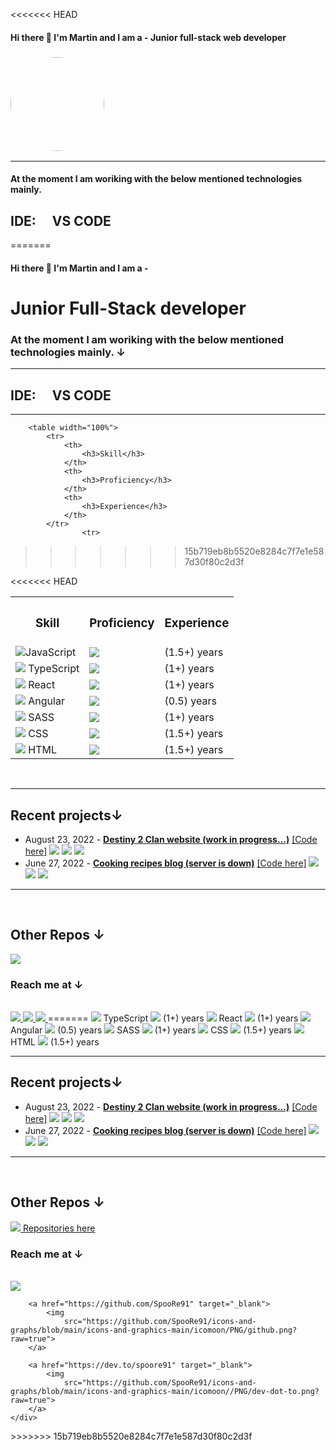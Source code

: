 <<<<<<< HEAD
#### Hi there 👋 I'm Martin and I am a - **Junior full-stack web developer**

<h3><img src="https://avatars.githubusercontent.com/u/85784810?v=4"
        style="border-radius: 50%; height:150px; width: 150px;">
<hr>
    <h4> At the moment I am woriking with the below mentioned technologies mainly.</h4>
    <h2>IDE: <img style="height: 1rem"
            src="https://github.com/SpooRe91/icons-and-graphs/blob/main/icons-and-graphics-main/icomoon/programming/PNG/visualstudiocode.png?raw=true">
        VS CODE</h2>
    <table width="100%">
        <tr>
            <th>
                <h3>Skill</h3>
            </th>
            <th>
                <h3>Proficiency</h3>
            </th>
            <th>
                <h3>Experience</h3>
            </th>
        </tr>
        <tr>
=======
<body>
	<div class="content-wrapper">
		<h4 id="hi-there-%F0%9F%91%8B-i'm-martin-and-i-am-a--" tabindex="-1">Hi there 👋 I'm Martin and I am a -</h4>
		<h1>Junior Full-Stack developer</h1>
		<h3> At the moment I am woriking with the below mentioned technologies mainly. ↓</h3>
		<hr>
		<h2>IDE: <img style="height: 1rem"
				src="https://github.com/SpooRe91/icons-and-graphs/blob/main/icons-and-graphics-main/icomoon/programming/PNG/visualstudiocode.png?raw=true">
			VS CODE</h2>
		<hr>

		<table width="100%">
			<tr>
				<th>
					<h3>Skill</h3>
				</th>
				<th>
					<h3>Proficiency</h3>
				</th>
				<th>
					<h3>Experience</h3>
				</th>
			</tr>
			        <tr>
>>>>>>> 15b719eb8b5520e8284c7f7e1e587d30f80c2d3f
            <td><img src="https://raw.githubusercontent.com/SpooRe91/icons-and-graphs/main/icons-and-graphics-main/icomoon/programming/PNG/javascript.png?raw=true">JavaScript </td>
            <td><img src="https://github.com/SpooRe91/icons-and-graphs/blob/main/icons-and-graphics-main/progress-bar-small/progress-bar-85.png?raw=true"></td>
            <td> (1.5+) years</td>
        </tr>
<<<<<<< HEAD
        <tr>
            <td><img
                    src="https://raw.githubusercontent.com/SpooRe91/icons-and-graphs/main/icons-and-graphics-main/icomoon/programming/PNG/typescript.png?raw=true">
                TypeScript </td>
            <td><img
                    src="https://github.com/SpooRe91/icons-and-graphs/blob/main/icons-and-graphics-main/progress-bar-small/progress-bar-65.png?raw=true">
            </td>
            <td> (1+) years</td>
        </tr>
        <tr>
            <td><img
                    src="https://raw.githubusercontent.com/SpooRe91/icons-and-graphs/main/icons-and-graphics-main/icomoon/programming/PNG/react.png?raw=true">
                React </td>
            <td><img
                    src="https://github.com/SpooRe91/icons-and-graphs/blob/main/icons-and-graphics-main/progress-bar-small/progress-bar-85.png?raw=true">
            </td>
            <td> (1+) years</td>
        </tr>
        <tr>
            <td><img
                    src="https://raw.githubusercontent.com/SpooRe91/icons-and-graphs/main/icons-and-graphics-main/icomoon/programming/PNG/angular.png?raw=true">
                Angular </td>
            <td><img
                    src="https://github.com/SpooRe91/icons-and-graphs/blob/main/icons-and-graphics-main/progress-bar-small/progress-bar-40.png?raw=true">
            </td>
            <td> (0.5) years</td>
        </tr>
        <tr></tr>
        <tr></tr>
       <tr></tr>
        <tr>
            <td><img
                    src="https://raw.githubusercontent.com/SpooRe91/icons-and-graphs/main/icons-and-graphics-main/icomoon/programming/PNG/sass.png?raw=true">
                SASS </td>
            <td><img
                    src="https://github.com/SpooRe91/icons-and-graphs/blob/main/icons-and-graphics-main/progress-bar-small/progress-bar-85.png?raw=true">
            </td>
            <td> (1+) years</td>
        </tr>
        <tr></tr>
        <tr>
            <td><img
                    src="https://raw.githubusercontent.com/SpooRe91/icons-and-graphs/main/icons-and-graphics-main/icomoon/programming/PNG/css3.png?raw=true">
                CSS </td>
            <td><img
                    src="https://github.com/SpooRe91/icons-and-graphs/blob/main/icons-and-graphics-main/progress-bar-small/progress-bar-85.png?raw=true">
            </td>
            <td> (1.5+) years</td>
        </tr>
        <tr></tr>
        <tr>
            <td><img
                    src="https://raw.githubusercontent.com/SpooRe91/icons-and-graphs/main/icons-and-graphics-main/icomoon/programming/PNG/html5.png?raw=true">
                HTML </td>
            <td><img
                    src="https://github.com/SpooRe91/icons-and-graphs/blob/main/icons-and-graphics-main/progress-bar-small/progress-bar-95.png?raw=true">
            </td>
            <td> (1.5+) years</td>
        </tr>
    </table>
<br />
  <hr />
  <h2>Recent projects↓</h2>
  <ul>
    <li>
      August 23, 2022 -
      <a href="https://destiny-2-bgs.web.app/" target="_blank"
        ><strong>Destiny 2 Clan website (work in progress...)</strong></a
      >
      <a href="https://github.com/SpooRe91/destiny2-react" target="_blank"
        >[Code here]</a
      >
      <img
        src="https://raw.githubusercontent.com/SpooRe91/icons-and-graphs/main/icons-and-graphics-main/icomoon/programming/PNG/react.png?raw=true"
      />
      <img
        src="https://raw.githubusercontent.com/SpooRe91/icons-and-graphs/main/icons-and-graphics-main/icomoon/programming/PNG/css3.png?raw=true"
      />
      <img
        src="https://github.com/SpooRe91/icons-and-graphs/blob/main/icons-and-graphics-main/icomoon/programming/PNG/node-dot-js.png?raw=true"
      />
    </li>
    <li>
      June 27, 2022 -
      <a href="https://cook-blog-d3ed8.web.app/" target="_blank"
        ><strong>Cooking recipes blog (server is down)</strong></a
      >
      <a
        href="https://github.com/SpooRe91/react-js-project-final"
        target="_blank"
        >[Code here]</a
      >
      <img
        src="https://raw.githubusercontent.com/SpooRe91/icons-and-graphs/main/icons-and-graphics-main/icomoon/programming/PNG/react.png?raw=true"
      />
      <img
        src="https://raw.githubusercontent.com/SpooRe91/icons-and-graphs/main/icons-and-graphics-main/icomoon/programming/PNG/css3.png?raw=true"
      />
      <img
        src="https://github.com/SpooRe91/icons-and-graphs/blob/main/icons-and-graphics-main/icomoon/programming/PNG/node-dot-js.png?raw=true"
      />
    </li>
  </ul>
  <hr />
  <br />
  <h2>Other Repos ↓</h2>
  <a href="https://github.com/SpooRe91?tab=repositories" target="_blank">
    <img
      src="https://github.com/SpooRe91/icons-and-graphs/blob/main/icons-and-graphics-main/icomoon/PNG/github.png?raw=true"
    />
  </a>
  <br />
  <h3>Reach me at ↓</h3>
  <br />
  <a href="https://www.linkedin.com/in/mbogdanov9110/" target="_blank">
    <img
      src="https://github.com/SpooRe91/icons-and-graphs/blob/main/icons-and-graphics-main/icomoon/PNG/linkedin.png?raw=true"
    />
  </a>

<a href="https://github.com/SpooRe91" target="_blank">
    <img
      src="https://github.com/SpooRe91/icons-and-graphs/blob/main/icons-and-graphics-main/icomoon/PNG/github.png?raw=true"/>
  </a>

<a href="https://dev.to/spoore91" target="_blank">
    <img
      src="https://github.com/SpooRe91/icons-and-graphs/blob/main/icons-and-graphics-main/icomoon//PNG/dev-dot-to.png?raw=true"
    />
  </a>
</h3>
=======
			<tr></tr>
			<tr>
				<td><img
						src="https://raw.githubusercontent.com/SpooRe91/icons-and-graphs/main/icons-and-graphics-main/icomoon/programming/PNG/typescript.png?raw=true">
					TypeScript </td>
				<td><img
						src="https://github.com/SpooRe91/icons-and-graphs/blob/main/icons-and-graphics-main/progress-bar-small/progress-bar-65.png?raw=true">
				</td>
				<td> (1+) years</td>
			</tr>
			<tr></tr>
			<tr>
				<td><img
						src="https://raw.githubusercontent.com/SpooRe91/icons-and-graphs/main/icons-and-graphics-main/icomoon/programming/PNG/react.png?raw=true">
					React </td>
				<td><img
						src="https://github.com/SpooRe91/icons-and-graphs/blob/main/icons-and-graphics-main/progress-bar-small/progress-bar-85.png?raw=true">
				</td>
				<td> (1+) years</td>
			</tr>
			<tr></tr>
			<tr>
				<td><img
						src="https://raw.githubusercontent.com/SpooRe91/icons-and-graphs/main/icons-and-graphics-main/icomoon/programming/PNG/angular.png?raw=true">
					Angular </td>
				<td><img
						src="https://github.com/SpooRe91/icons-and-graphs/blob/main/icons-and-graphics-main/progress-bar-small/progress-bar-40.png?raw=true">
				</td>
				<td> (0.5) years</td>
			</tr>
			<tr></tr>
			<tr>
				<td><img
						src="https://raw.githubusercontent.com/SpooRe91/icons-and-graphs/main/icons-and-graphics-main/icomoon/programming/PNG/sass.png?raw=true">
					SASS </td>
				<td><img
						src="https://github.com/SpooRe91/icons-and-graphs/blob/main/icons-and-graphics-main/progress-bar-small/progress-bar-85.png?raw=true">
				</td>
				<td> (1+) years</td>
			</tr>
			<tr></tr>
			<tr>
				<td><img
						src="https://raw.githubusercontent.com/SpooRe91/icons-and-graphs/main/icons-and-graphics-main/icomoon/programming/PNG/css3.png?raw=true">
					CSS </td>
				<td><img
						src="https://github.com/SpooRe91/icons-and-graphs/blob/main/icons-and-graphics-main/progress-bar-small/progress-bar-85.png?raw=true">
				</td>
				<td> (1.5+) years</td>
			</tr>
			<tr></tr>
			<tr>
				<td><img
						src="https://raw.githubusercontent.com/SpooRe91/icons-and-graphs/main/icons-and-graphics-main/icomoon/programming/PNG/html5.png?raw=true">
					HTML </td>
				<td><img
						src="https://github.com/SpooRe91/icons-and-graphs/blob/main/icons-and-graphics-main/progress-bar-small/progress-bar-95.png?raw=true">
				</td>
				<td> (1.5+) years</td>
			</tr>
		</table>
		<br />
		<hr>
		<h2>Recent projects↓</h2>
		<ul>
			<li>August 23, 2022 - <a href="https://destiny-2-bgs.web.app/" target="_blank"><strong>Destiny 2
						Clan website (work in progress...)</strong></a> <a
					href="https://github.com/SpooRe91/destiny2-react" target="_blank">[Code here]</a>
				<img
					src="https://raw.githubusercontent.com/SpooRe91/icons-and-graphs/main/icons-and-graphics-main/icomoon/programming/PNG/react.png?raw=true">
				<img
					src="https://raw.githubusercontent.com/SpooRe91/icons-and-graphs/main/icons-and-graphics-main/icomoon/programming/PNG/css3.png?raw=true">
				<img
					src="https://github.com/SpooRe91/icons-and-graphs/blob/main/icons-and-graphics-main/icomoon/programming/PNG/node-dot-js.png?raw=true">
			</li>
			<li>June 27, 2022 - <a href="https://cook-blog-d3ed8.web.app/" target="_blank"><strong>Cooking recipes
						blog (server is down)</strong></a> <a href="https://github.com/SpooRe91/react-js-project-final"
					target="_blank">[Code here]</a>
				<img
					src="https://raw.githubusercontent.com/SpooRe91/icons-and-graphs/main/icons-and-graphics-main/icomoon/programming/PNG/react.png?raw=true">
				<img
					src="https://raw.githubusercontent.com/SpooRe91/icons-and-graphs/main/icons-and-graphics-main/icomoon/programming/PNG/css3.png?raw=true">
				<img
					src="https://github.com/SpooRe91/icons-and-graphs/blob/main/icons-and-graphics-main/icomoon/programming/PNG/node-dot-js.png?raw=true">
			</li>
		</ul>
		<hr>
		<br>
		<h2>Other Repos ↓</h2>
		<a href="https://github.com/SpooRe91?tab=repositories" target="_blank">
			<img
				src="https://github.com/SpooRe91/icons-and-graphs/blob/main/icons-and-graphics-main/icomoon/PNG/github.png?raw=true">
			Repositories here
		</a>
		<br>
		<h3>Reach me at ↓</h3>
		<br />
		<a href="https://www.linkedin.com/in/mbogdanov9110/" target="_blank">
			<img
				src="https://github.com/SpooRe91/icons-and-graphs/blob/main/icons-and-graphics-main/icomoon/PNG/linkedin.png?raw=true">
		</a>

		<a href="https://github.com/SpooRe91" target="_blank">
			<img
				src="https://github.com/SpooRe91/icons-and-graphs/blob/main/icons-and-graphics-main/icomoon/PNG/github.png?raw=true">
		</a>

		<a href="https://dev.to/spoore91" target="_blank">
			<img
				src="https://github.com/SpooRe91/icons-and-graphs/blob/main/icons-and-graphics-main/icomoon//PNG/dev-dot-to.png?raw=true">
		</a>
	</div>
</body>
>>>>>>> 15b719eb8b5520e8284c7f7e1e587d30f80c2d3f
